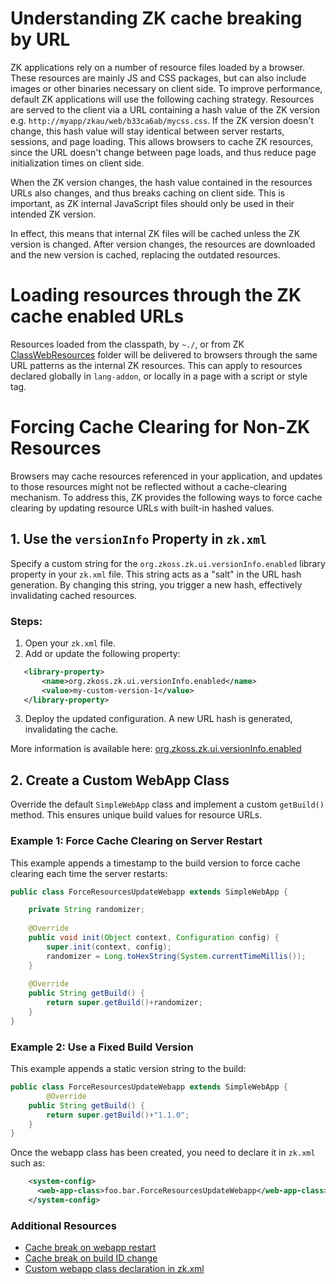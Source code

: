 

# Understanding ZK cache breaking by URL

ZK applications rely on a number of resource files loaded by a browser.
These resources are mainly JS and CSS packages, but can also include
images or other binaries necessary on client side. To improve
performance, default ZK applications will use the following caching
strategy. Resources are served to the client via a URL containing a hash
value of the ZK version e.g. `http://myapp/zkau/web/b33ca6ab/mycss.css`. If the ZK version doesn't change, this hash
value will stay identical between server restarts, sessions, and page
loading. This allows browsers to cache ZK resources, since the URL
doesn't change between page loads, and thus reduce page initialization
times on client side.

When the ZK version changes, the hash value contained in the resources
URLs also changes, and thus breaks caching on client side. This is
important, as ZK internal JavaScript files should only be used in their
intended ZK version.

In effect, this means that internal ZK files will be cached unless the
ZK version is changed. After version changes, the resources are
downloaded and the new version is cached, replacing the outdated
resources.

# Loading resources through the ZK cache enabled URLs

Resources loaded from the classpath, by `~./`, or from ZK
[ClassWebResources](https://www.zkoss.org/wiki/ZK_Configuration_Reference/zk.xml/The_Library_Properties/org.zkoss.web.util.resource.dir)
folder will be delivered to browsers through the same URL patterns as
the internal ZK resources. This can apply to resources declared globally
in `lang-addon`, or locally in a page with a script or style tag.


# Forcing Cache Clearing for Non-ZK Resources

Browsers may cache resources referenced in your application, and updates to those resources might not be reflected without a cache-clearing mechanism. To address this, ZK provides the following ways to force cache clearing by updating resource URLs with built-in hashed values.


## 1. Use the `versionInfo` Property in `zk.xml`

Specify a custom string for the `org.zkoss.zk.ui.versionInfo.enabled` library property in your `zk.xml` file. This string acts as a "salt" in the URL hash generation. By changing this string, you trigger a new hash, effectively invalidating cached resources.

### Steps:
1. Open your `zk.xml` file.
2. Add or update the following property:
```xml
   <library-property>
       <name>org.zkoss.zk.ui.versionInfo.enabled</name>
       <value>my-custom-version-1</value>
   </library-property>
```
3. Deploy the updated configuration. A new URL hash is generated, invalidating the cache.

More information is available here:
[org.zkoss.zk.ui.versionInfo.enabled](ZK_Configuration_Reference/zk.xml/The_Library_Properties/org.zkoss.zk.ui.versionInfo.enabled)


## 2. Create a Custom WebApp Class
Override the default `SimpleWebApp` class and implement a custom `getBuild()` method. This ensures unique build values for resource URLs.

### Example 1: Force Cache Clearing on Server Restart
This example appends a timestamp to the build version to force cache clearing each time the server restarts:

``` java
public class ForceResourcesUpdateWebapp extends SimpleWebApp {

    private String randomizer;
    
    @Override
    public void init(Object context, Configuration config) {
        super.init(context, config);
        randomizer = Long.toHexString(System.currentTimeMillis());
    }
    
    @Override
    public String getBuild() {
        return super.getBuild()+randomizer;
    }
}
```

### Example 2: Use a Fixed Build Version
This example appends a static version string to the build:

``` java
public class ForceResourcesUpdateWebapp extends SimpleWebApp {
        @Override
    public String getBuild() {
        return super.getBuild()+"1.1.0";
    }
}
```

Once the webapp class has been 
created, you need to declare it in `zk.xml` such as:

``` xml
    <system-config>
      <web-app-class>foo.bar.ForceResourcesUpdateWebapp</web-app-class>
    </system-config>
```

### Additional Resources

- [Cache break on webapp restart](https://github.com/zkoss/zkbooks/blob/master/developersreference/developersreference/src/main/java/org/zkoss/reference/developer/performance/controlcache/ForceResourcesUpdateOnRestartWebapp.java)
- [Cache break on build ID change](https://github.com/zkoss/zkbooks/blob/master/developersreference/developersreference/src/main/java/org/zkoss/reference/developer/performance/controlcache/ForceResourcesUpdateOnBuildChangeWebapp.java)
- [Custom webapp class declaration in zk.xml](https://github.com/zkoss/zkbooks/blob/master/developersreference/developersreference/src/main/webapp/WEB-INF/zk.xml#L587)
